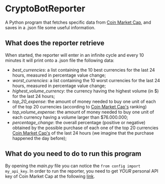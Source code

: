# CryptoBotReporter #

A Python program that fetches specific data from [Coin Market Cap](https://coinmarketcap.com/), and saves in a .json file some useful information.

## What does the reporter retrieve ##

When started, the reporter will enter in an infinite cycle and every 10 minutes it will print onto a .json file the following data:

* _best_currencies_: a list containing the 10 best currencies for the last 24 hours, measured in percentage value change;
* _worst_currencies_: a list containing the 10 worst currencies for the last 24 hours, measured in percentage value change;
* _highest_volume_currency_: the currency having the highest volume (in $) for the last 24 hours;
* _top_20_expense_: the amount of money needed to buy one unit of each of the top 20 currencies (according to [Coin Market Cap's](https://coinmarketcap.com/) ranking)
* _top_volume_expense_: the amount of money needed to buy one unit of each currency having a volume larger than $76.000.000;
* _percentage_change_: the overall percentage (positive or negative) obtained by the possible purchase of each one of the top 20 currencies [Coin Market Cap's](https://coinmarketcap.com/) of the last 24 hours (we imagine that the purchase happened the day before);

## What do you need to do to run this program ##

By opening the _main.py_ file you can notice the ```from config import my_api_key```.
In order to run the reporter, you need to get *YOUR* personal API key of Coin Market Cap at the following [link](https://pro.coinmarketcap.com/signup).
